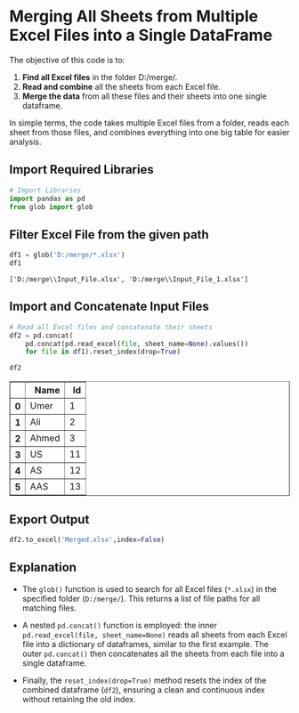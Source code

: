 # Merging All Sheets from Multiple Excel Files into a Single DataFrame

The objective of this code is to:

1. **Find all Excel files** in the folder D:/merge/.
2. **Read and combine** all the sheets from each Excel file.
3. **Merge the data** from all these files and their sheets into one single dataframe.

In simple terms, the code takes multiple Excel files from a folder, reads each sheet from those files, and combines everything into one big table for easier analysis.

## Import Required Libraries


```python
# Import Libraries
import pandas as pd
from glob import glob
```

## Filter Excel File from the given path


```python
df1 = glob('D:/merge/*.xlsx')
df1
```




    ['D:/merge\\Input_File.xlsx', 'D:/merge\\Input_File_1.xlsx']



## Import and Concatenate Input Files 


```python
# Read all Excel files and concatenate their sheets
df2 = pd.concat(
    pd.concat(pd.read_excel(file, sheet_name=None).values())  
    for file in df1).reset_index(drop=True)
```


```python
df2
```





<table border="1" class="dataframe">
  <thead>
    <tr style="text-align: right;">
      <th></th>
      <th>Name</th>
      <th>Id</th>
    </tr>
  </thead>
  <tbody>
    <tr>
      <th>0</th>
      <td>Umer</td>
      <td>1</td>
    </tr>
    <tr>
      <th>1</th>
      <td>Ali</td>
      <td>2</td>
    </tr>
    <tr>
      <th>2</th>
      <td>Ahmed</td>
      <td>3</td>
    </tr>
    <tr>
      <th>3</th>
      <td>US</td>
      <td>11</td>
    </tr>
    <tr>
      <th>4</th>
      <td>AS</td>
      <td>12</td>
    </tr>
    <tr>
      <th>5</th>
      <td>AAS</td>
      <td>13</td>
    </tr>
  </tbody>
</table>
</div>



## Export Output


```python
df2.to_excel('Merged.xlsx',index=False)
```

## Explanation

- The `glob()` function is used to search for all Excel files (`*.xlsx`) in the specified folder (`D:/merge/`). This returns a list of file paths for all matching files.

- A nested `pd.concat()` function is employed: the inner `pd.read_excel(file, sheet_name=None)` reads all sheets from each Excel file into a dictionary of dataframes, similar to the first example. The outer `pd.concat()` then concatenates all the sheets from each file into a single dataframe.

- Finally, the `reset_index(drop=True)` method resets the index of the combined dataframe (`df2`), ensuring a clean and continuous index without retaining the old index.
